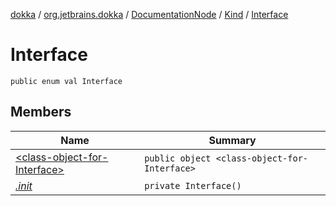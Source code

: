 [dokka](../../../../index.md) / [org.jetbrains.dokka](../../../index.md) / [DocumentationNode](../../index.md) / [Kind](../index.md) / [Interface](index.md)

# Interface

```
public enum val Interface
```
## Members
| Name | Summary |
|------|---------|
|[&lt;class-object-for-Interface&gt;](_class-object-for-Interface_/index.md)|`public object <class-object-for-Interface>`<br>|
|[*.init*](_init_.md)|`private Interface()`<br>|
